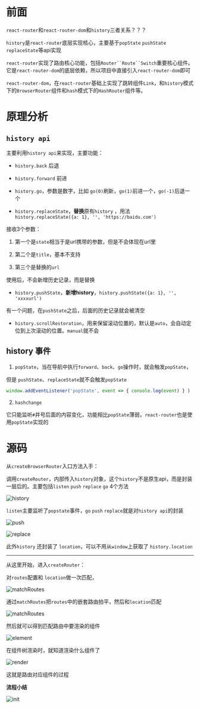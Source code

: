# 前面

`react-router`和`react-router-dom`和`history`三者关系？？？

`history`是`react-router`底层实现核心，主要基于`popState` `pushState` `replaceState`等api实现

`react-router`实现了路由核心功能，包括`Router``Route``Switch`重要核心组件。它是`react-router-dom`的底层依赖，所以项目中直接引入`react-router-dom`即可

`react-router-dom`，在`react-router`基础上实现了跳转组件`Link`，和`history`模式下的`BrowserRouter`组件和`hash`模式下的`HashRouter`组件等。


# 原理分析

## `history api`

主要利用`history api`来实现，主要功能：

- `history.back` 后退

- `history.forward` 前进

- `history.go`，参数是数字，比如 `go(0)`刷新，`go(1)`前进一个，`go(-1)`后退一个

- `history.replaceState`，**替换**原有`history` ，用法`history.replaceState({a: 1}, '', 'https://baidu.com')`

接收3个参数：

1. 第一个是`state`相当于是url携带的参数，但是不会体现在url里

2. 第二个是`title`，基本不支持

3. 第三个是替换的`url`

使用后，不会新增历史记录，而是替换

- `history.pushState`，**新增history**，`history.pushState({a: 1}, '', 'xxxxurl')`

有一个问题，在`pushState`之后，后面的历史记录就会被清空

- `history.scrollRestoration`，用来保留滚动位置的，默认是`auto`，会自动定位到上次滚动的位置。`manual`就不会

## history 事件

1. `popState`，当在导航中执行`forward`、`back`、`go`操作时，就会触发`popState`，

但是 `pushState`、`replaceState`就不会触发`popState`

```js
window.addEventListener('popState', event => { console.log(event) } )
```

2. `hashchange`

它只能监听`#`井号后面的内容变化，功能相比`popState`薄弱，`react-router`也是使用`popState`实现的


# 源码

从`createBrowserRouter`入口方法入手：

调用`createRouter`，内部传入`history`对象，这个`history`不是原生api，而是封装一层后的。主要包括`listen` `push` `replace` `go` 4个方法

![history](https://mmbiz.qpic.cn/sz_mmbiz_png/YprkEU0TtGhmwWwERIFjthlb0DvhL64qUlBX8xMJIzbQ6JHyZ1qQYG2j51cLX9quTj6XKrCuLdibnT4fJuR0JicQ/640?wx_fmt=png&wxfrom=5&wx_lazy=1&wx_co=1)

`listen`主要监听了`popstate`事件，`go` `push` `replace`就是对`history api`的封装

![push](https://mmbiz.qpic.cn/sz_mmbiz_png/YprkEU0TtGhmwWwERIFjthlb0DvhL64qlDyoX6w3WraTibaEcYORJAB4NZiaAbJaTQqib7s6cYaywowYefMLxObcw/640?wx_fmt=png&wxfrom=5&wx_lazy=1&wx_co=1)

![replace](https://mmbiz.qpic.cn/sz_mmbiz_png/YprkEU0TtGhmwWwERIFjthlb0DvhL64qk0aS6iaicpFtaviaypDklklBcmzwL6RyFCRGogfGJ226r1vecVBcZmRNQ/640?wx_fmt=png&wxfrom=5&wx_lazy=1&wx_co=1)

此外`history` 还封装了 `location`，可以不用从`window`上获取了  `history.location`

---

从这里开始，进入`createRouter`：

对`routes`配置和 `location`做一次匹配，

![matchRoutes](https://mmbiz.qpic.cn/sz_mmbiz_png/YprkEU0TtGhmwWwERIFjthlb0DvhL64qObNuK8EGAgoBbxZfylIJfG8dVNF8fZRaXzOc9nnSWQpFv3zlQXxfJw/640?wx_fmt=png&wxfrom=5&wx_lazy=1&wx_co=1)

通过`matchRoutes`把`routes`中的嵌套路由拍平，然后和`location`匹配

![matchRoutes](https://mmbiz.qpic.cn/sz_mmbiz_png/YprkEU0TtGhmwWwERIFjthlb0DvhL64q5STcKHaooyaxSIv4ibBtb1EmdfTO7mZd7ibBEB2UrW8XYiblCJfTkrDPQ/640?wx_fmt=png&wxfrom=5&wx_lazy=1&wx_co=1)

然后就可以得到匹配路由中要渲染的组件

![element](https://mmbiz.qpic.cn/sz_mmbiz_png/YprkEU0TtGhmwWwERIFjthlb0DvhL64qd9vKRe1XeoIM533l4BhgjBs4WZ7sUz0pyF7AicGVNLpoGbbclZqibIfA/640?wx_fmt=png&wxfrom=5&wx_lazy=1&wx_co=1)

在组件树渲染时，就知道渲染什么组件了

![render](https://mmbiz.qpic.cn/sz_mmbiz_png/YprkEU0TtGhmwWwERIFjthlb0DvhL64qqvDPDzkKPqz9qY4D37gcpia09PTFdrVWTNuaASWxr2ds4u72MyLA7zg/640?wx_fmt=png&wxfrom=5&wx_lazy=1&wx_co=1)

这就是路由对应组件的过程

**流程小结**

![init](https://mmbiz.qpic.cn/sz_mmbiz_png/YprkEU0TtGhmwWwERIFjthlb0DvhL64qdUd3tW8TqicI0uTYwM63zdR0ibnF92a5AoteOTicicQ4tecdVbb4b9ichUA/640?wx_fmt=png&wxfrom=5&wx_lazy=1&wx_co=1)